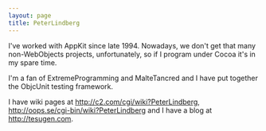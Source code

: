 ```yaml
---
layout: page
title: PeterLindberg
---
```




I've worked with AppKit since late 1994. Nowadays, we don't get that many non-WebObjects projects, unfortunately, so if I program under Cocoa it's in my spare time.

I'm a fan of ExtremeProgramming and MalteTancred and I have put together the ObjcUnit testing framework.

I have wiki pages at http://c2.com/cgi/wiki?PeterLindberg, http://oops.se/cgi-bin/wiki?PeterLindberg and I have a blog at http://tesugen.com.


